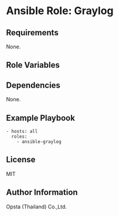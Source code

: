 # Ansible Role: Graylog



## Requirements

None.

## Role Variables



## Dependencies

None.

## Example Playbook

    - hosts: all
      roles:
        - ansible-graylog


## License

MIT

## Author Information

Opsta (Thailand) Co.,Ltd.
